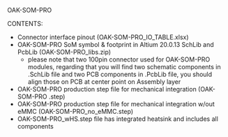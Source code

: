 OAK-SOM-PRO

CONTENTS:

- Connector interface pinout (OAK-SOM-PRO_IO_TABLE.xlsx)
- OAK-SOM-PRO SoM symbol & footprint in Altium 20.0.13 SchLib and PcbLib (OAK-SOM-PRO_libs.zip)
  - please note that two 100pin connector used for OAK-SOM-PRO modules, regarding that you will find two schematic components in .SchLib file and two PCB components in .PcbLib file, you should align those on PCB at center point on Assembly layer  
- OAK-SOM-PRO production step file for mechanical integration (OAK-SOM-PRO .step)
- OAK-SOM-PRO production step file for mechanical integration w/out eMMC  (OAK-SOM-PRO_no_eMMC.step)
- OAK-SOM-PRO_wHS.step file has integrated heatsink and includes all components

